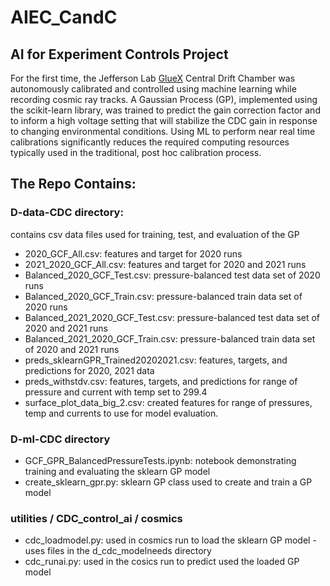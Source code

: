 # AIEC_CandC

## AI for Experiment Controls Project

For the first time, the Jefferson Lab [GlueX](http://www.gluex.org/) Central Drift Chamber was autonomously calibrated and controlled using machine learning while recording cosmic ray tracks. A Gaussian Process (GP), implemented using the scikit-learn library, was trained to predict the gain correction factor and to inform a high voltage setting that will stabilize the CDC gain in response to changing environmental conditions. Using ML to perform near real time calibrations significantly reduces the required computing resources typically used in the traditional, post hoc calibration process. 

## The Repo Contains:

### D-data-CDC directory:
contains csv data files used for training, test, and evaluation of the GP
* 2020_GCF_All.csv: features and target for 2020 runs
* 2021_2020_GCF_All.csv: features and target for 2020 and 2021 runs
* Balanced_2020_GCF_Test.csv: pressure-balanced test data set of 2020 runs
* Balanced_2020_GCF_Train.csv: pressure-balanced train data set of 2020 runs
* Balanced_2021_2020_GCF_Test.csv: pressure-balanced test data set of 2020 and 2021 runs
* Balanced_2021_2020_GCF_Train.csv: pressure-balanced train data set of 2020 and 2021 runs
* preds_sklearnGPR_Trained20202021.csv: features, targets, and predictions for 2020, 2021 data
* preds_withstdv.csv: features, targets, and predictions for range of pressure and current with temp set to 299.4
* surface_plot_data_big_2.csv: created features for range of pressures, temp and currents to use for model evaluation.

### D-ml-CDC directory
* GCF_GPR_BalancedPressureTests.ipynb: notebook demonstrating training and evaluating the sklearn GP model
* create_sklearn_gpr.py: sklearn GP class used to create and train a GP model

### utilities / CDC_control_ai / cosmics
* cdc_loadmodel.py: used in cosmics run to load the sklearn GP model - uses files in the d_cdc_modelneeds directory
* cdc_runai.py: used in the cosics run to predict used the loaded GP model
